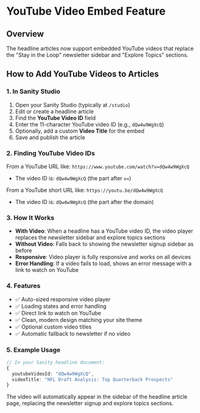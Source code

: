 # YouTube Video Embed Feature

## Overview
The headline articles now support embedded YouTube videos that replace the "Stay in the Loop" newsletter sidebar and "Explore Topics" sections.

## How to Add YouTube Videos to Articles

### 1. In Sanity Studio
1. Open your Sanity Studio (typically at `/studio`)
2. Edit or create a headline article
3. Find the **YouTube Video ID** field
4. Enter the 11-character YouTube video ID (e.g., `dQw4w9WgXcQ`)
5. Optionally, add a custom **Video Title** for the embed
6. Save and publish the article

### 2. Finding YouTube Video IDs
From a YouTube URL like: `https://www.youtube.com/watch?v=dQw4w9WgXcQ`
- The video ID is: `dQw4w9WgXcQ` (the part after `v=`)

From a YouTube short URL like: `https://youtu.be/dQw4w9WgXcQ`
- The video ID is: `dQw4w9WgXcQ` (the part after the domain)

### 3. How It Works
- **With Video**: When a headline has a YouTube video ID, the video player replaces the newsletter sidebar and explore topics sections
- **Without Video**: Falls back to showing the newsletter signup sidebar as before
- **Responsive**: Video player is fully responsive and works on all devices
- **Error Handling**: If a video fails to load, shows an error message with a link to watch on YouTube

### 4. Features
- ✅ Auto-sized responsive video player
- ✅ Loading states and error handling  
- ✅ Direct link to watch on YouTube
- ✅ Clean, modern design matching your site theme
- ✅ Optional custom video titles
- ✅ Automatic fallback to newsletter if no video

### 5. Example Usage
```typescript
// In your Sanity headline document:
{
  youtubeVideoId: "dQw4w9WgXcQ",
  videoTitle: "NFL Draft Analysis: Top Quarterback Prospects"
}
```

The video will automatically appear in the sidebar of the headline article page, replacing the newsletter signup and explore topics sections.
